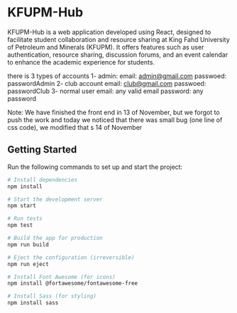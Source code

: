 # KFUPM-Hub
KFUPM-Hub is a web application developed using React, designed to facilitate student collaboration and resource sharing at King Fahd University of Petroleum and Minerals (KFUPM). It offers features such as user authentication, resource sharing, discussion forums, and an event calendar to enhance the academic experience for students.

there is 3 types of accounts 
1- admin: 
email: admin@gmail.com
passwoed: passwordAdmin
2- club account
email: club@gmail.com
passwoed: passwordClub
 3- normal user
email: any valid email
password: any password


Note: We have finished the front end in 13 of November, but we forgot to push the work and today we noticed that there was small bug (one line of css code), we modified that s 14 of November



## Getting Started

Run the following commands to set up and start the project:

```bash
# Install dependencies
npm install

# Start the development server
npm start

# Run tests
npm test

# Build the app for production
npm run build

# Eject the configuration (irreversible)
npm run eject

# Install Font Awesome (for icons)
npm install @fortawesome/fontawesome-free

# Install Sass (for styling)
npm install sass
